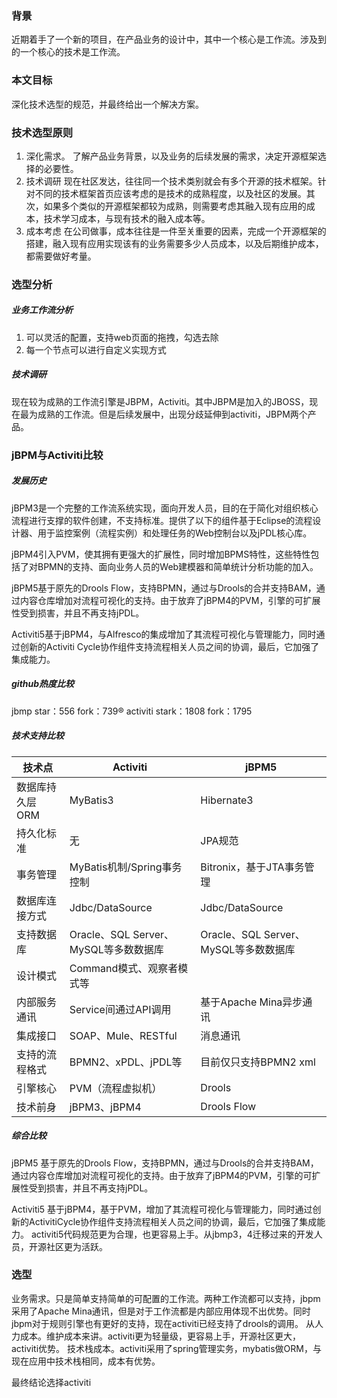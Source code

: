 ### 背景
近期着手了一个新的项目，在产品业务的设计中，其中一个核心是工作流。涉及到的一个核心的技术是工作流。

### 本文目标
深化技术选型的规范，并最终给出一个解决方案。

### 技术选型原则
1. 深化需求。
了解产品业务背景，以及业务的后续发展的需求，决定开源框架选择的必要性。
2. 技术调研
现在社区发达，往往同一个技术类别就会有多个开源的技术框架。针对不同的技术框架首页应该考虑的是技术的成熟程度，以及社区的发展。其次，如果多个类似的开源框架都较为成熟，则需要考虑其融入现有应用的成本，技术学习成本，与现有技术的融入成本等。
3. 成本考虑
在公司做事，成本往往是一件至关重要的因素，完成一个开源框架的搭建，融入现有应用实现该有的业务需要多少人员成本，以及后期维护成本，都需要做好考量。


### 选型分析
##### 业务工作流分析
1. 可以灵活的配置，支持web页面的拖拽，勾选去除
2. 每一个节点可以进行自定义实现方式

##### 技术调研
现在较为成熟的工作流引擎是JBPM，Activiti。其中JBPM是加入的JBOSS，现在最为成熟的工作流。但是后续发展中，出现分歧延伸到activiti，JBPM两个产品。


### jBPM与Activiti比较 

##### 发展历史
jBPM3是一个完整的工作流系统实现，面向开发人员，目的在于简化对组织核心流程进行支撑的软件创建，不支持标准。提供了以下的组件基于Eclipse的流程设计器、用于监控案例（流程实例）和处理任务的Web控制台以及jPDL核心库。

jBPM4引入PVM，使其拥有更强大的扩展性，同时增加BPMS特性，这些特性包括了对BPMN的支持、面向业务人员的Web建模器和简单统计分析功能的加入。

jBPM5基于原先的Drools Flow，支持BPMN，通过与Drools的合并支持BAM，通过内容仓库增加对流程可视化的支持。由于放弃了jBPM4的PVM，引擎的可扩展性受到损害，并且不再支持jPDL。

Activiti5基于jBPM4，与Alfresco的集成增加了其流程可视化与管理能力，同时通过创新的Activiti Cycle协作组件支持流程相关人员之间的协调，最后，它加强了集成能力。

##### github热度比较

jbmp  star：556   fork：739®
activiti   stark：1808   fork：1795

##### 技术支持比较
|技术点|    Activiti |   jBPM5
|---|---|---|
数据库持久层ORM|   MyBatis3 |   Hibernate3
持久化标准|   无   |JPA规范
事务管理|    MyBatis机制/Spring事务控制|    Bitronix，基于JTA事务管理
数据库连接方式| Jdbc/DataSource |Jdbc/DataSource
支持数据库|   Oracle、SQL Server、MySQL等多数数据库  | Oracle、SQL Server、MySQL等多数数据库
设计模式|    Command模式、观察者模式等   |  
内部服务通讯|  Service间通过API调用 |基于Apache Mina异步通讯
集成接口|    SOAP、Mule、RESTful  | 消息通讯
支持的流程格式| BPMN2、xPDL、jPDL等   | 目前仅只支持BPMN2 xml
引擎核心|    PVM（流程虚拟机） | Drools
技术前身|    jBPM3、jBPM4 |Drools Flow

##### 综合比较
jBPM5
基于原先的Drools Flow，支持BPMN，通过与Drools的合并支持BAM，通过内容仓库增加对流程可视化的支持。由于放弃了jBPM4的PVM，引擎的可扩展性受到损害，并且不再支持jPDL。

Activiti5
基于jBPM4，基于PVM，增加了其流程可视化与管理能力，同时通过创新的ActivitiCycle协作组件支持流程相关人员之间的协调，最后，它加强了集成能力。
activiti5代码规范更为合理，也更容易上手。从jbmp3，4迁移过来的开发人员，开源社区更为活跃。


### 选型
业务需求。只是简单支持简单的可配置的工作流。两种工作流都可以支持，jbpm采用了Apache Mina通讯，但是对于工作流都是内部应用体现不出优势。同时jbpm对于规则引擎也有更好的支持，现在activiti已经支持了drools的调用。
从人力成本。维护成本来讲。activiti更为轻量级，更容易上手，开源社区更大，activiti优势。
技术栈成本。activiti采用了spring管理实务，mybatis做ORM，与现在应用中技术栈相同，成本有优势。

最终结论选择activiti

